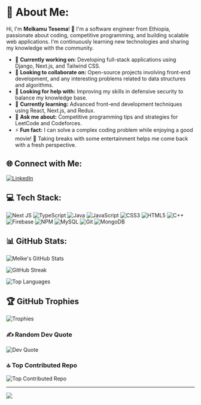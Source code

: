 # 💫 About Me:

Hi, I'm **Melkamu Tesema**! 👋 I'm a software engineer from Ethiopia, passionate about coding, competitive programming, and building scalable web applications. I'm continuously learning new technologies and sharing my knowledge with the community. 

- 🔭 **Currently working on:** Developing full-stack applications using Django, Next.js, and Tailwind CSS.
- 👯 **Looking to collaborate on:** Open-source projects involving front-end development, and any interesting problems related to data structures and algorithms.
- 🤝 **Looking for help with:** Improving my skills in defensive security to balance my knowledge base.
- 🌱 **Currently learning:** Advanced front-end development techniques using React, Next.js, and Redux.
- 💬 **Ask me about:** Competitive programming tips and strategies for LeetCode and Codeforces.
- ⚡ **Fun fact:** I can solve a complex coding problem while enjoying a good movie! 🎥 Taking breaks with some entertainment helps me come back with a fresh perspective.

## 🌐 Connect with Me:

[![LinkedIn](https://img.shields.io/badge/LinkedIn-%230077B5.svg?style=for-the-badge&logo=linkedin&logoColor=white)](https://linkedin.com/in/melkamu-tesema) 

## 💻 Tech Stack:
![Next JS](https://img.shields.io/badge/Next-black?style=for-the-badge&logo=next.js&logoColor=white) 
![TypeScript](https://img.shields.io/badge/typescript-%23007ACC.svg?style=for-the-badge&logo=typescript&logoColor=white) 
![Java](https://img.shields.io/badge/java-%23ED8B00.svg?style=for-the-badge&logo=openjdk&logoColor=white) 
![JavaScript](https://img.shields.io/badge/javascript-%23323330.svg?style=for-the-badge&logo=javascript&logoColor=%23F7DF1E) 
![CSS3](https://img.shields.io/badge/css3-%231572B6.svg?style=for-the-badge&logo=css3&logoColor=white) 
![HTML5](https://img.shields.io/badge/html5-%23E34F26.svg?style=for-the-badge&logo=html5&logoColor=white) 
![C++](https://img.shields.io/badge/c++-%2300599C.svg?style=for-the-badge&logo=c%2B%2B&logoColor=white) 
![Firebase](https://img.shields.io/badge/firebase-%23039BE5.svg?style=for-the-badge&logo=firebase) 
![NPM](https://img.shields.io/badge/NPM-%23CB3837.svg?style=for-the-badge&logo=npm&logoColor=white) 
![MySQL](https://img.shields.io/badge/mysql-4479A1.svg?style=for-the-badge&logo=mysql&logoColor=white) 
![Git](https://img.shields.io/badge/git-%23F05033.svg?style=for-the-badge&logo=git&logoColor=white) 
![MongoDB](https://img.shields.io/badge/MongoDB-%234ea94b.svg?style=for-the-badge&logo=mongodb&logoColor=white)

## 📊 GitHub Stats:
![Melke's GitHub Stats](https://github-readme-stats.vercel.app/api?username=melkemk&theme=dark&hide_border=false&include_all_commits=false&count_private=false)

![GitHub Streak](https://github-readme-streak-stats.herokuapp.com/?user=melkemk&theme=dark&hide_border=false)

![Top Languages](https://github-readme-stats.vercel.app/api/top-langs/?username=melkemk&theme=dark&hide_border=false&include_all_commits=false&count_private=false&layout=compact)

## 🏆 GitHub Trophies
![Trophies](https://github-profile-trophy.vercel.app/?username=melkemk&theme=radical&no-frame=false&no-bg=true&margin-w=4)

### ✍️ Random Dev Quote
![Dev Quote](https://quotes-github-readme.vercel.app/api?type=horizontal&theme=radical)

### 🔝 Top Contributed Repo
![Top Contributed Repo](https://github-contributor-stats.vercel.app/api?username=melkemk&limit=5&theme=dark&combine_all_yearly_contributions=true)

---

[![](https://visitcount.itsvg.in/api?id=melkemk&icon=0&color=0)](https://visitcount.itsvg.in)

<!-- Proudly created with GPRM ( https://gprm.itsvg.in ) -->
